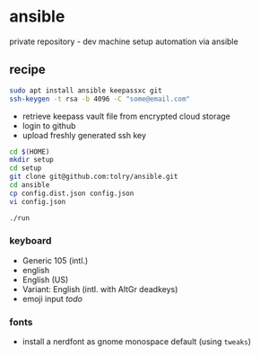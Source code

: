 # ansible
private repository - dev machine setup automation via ansible

## recipe

``` bash
sudo apt install ansible keepassxc git
ssh-keygen -t rsa -b 4096 -C "some@email.com"
```

* retrieve keepass vault file from encrypted cloud storage
* login to github
* upload freshly generated ssh key


``` bash
cd $(HOME)
mkdir setup
cd setup
git clone git@github.com:tolry/ansible.git
cd ansible
cp config.dist.json config.json
vi config.json

./run
```

### keyboard

* Generic 105 (intl.)
* english
* English (US)
* Variant: English (intl. with AltGr deadkeys)
* emoji input *todo*


### fonts

* install a nerdfont as gnome monospace default (using `tweaks`)

